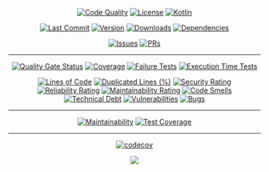 <div align="center">

[![Code Quality](https://github.com/tiagodocouto/player-service/actions/workflows/code_quality.yml/badge.svg)](https://github.com/tiagodocouto/player-service)
[![License](https://img.shields.io/github/license/tiagodocouto/player-service)](https://github.com/tiagodocouto/player-service)
[![Kotlin](https://img.shields.io/github/languages/top/tiagodocouto/player-service)](https://kotlinlang.org/)

[![Last Commit](https://img.shields.io/github/last-commit/tiagodocouto/player-service)](https://github.com/tiagodocouto/player-service)
[![Version](https://img.shields.io/github/v/release/tiagodocouto/player-service?include_prereleases)](https://github.com/tiagodocouto/player-service)
[![Downloads](https://img.shields.io/github/downloads/tiagodocouto/player-service/total)](https://github.com/tiagodocouto/player-service)
[![Dependencies](https://img.shields.io/librariesio/github/tiagodocouto/player-service)](https://libraries.io/github/tiagodocouto/player-service)

[![Issues](https://img.shields.io/github/issues/tiagodocouto/player-service)](https://github.com/tiagodocouto/player-service)
[![PRs](https://img.shields.io/github/issues-pr-raw/tiagodocouto/player-service)](https://github.com/tiagodocouto/player-service)

___

[![Quality Gate Status](https://sonarcloud.io/api/project_badges/measure?project=RealmKit_game&metric=alert_status)](https://sonarcloud.io/summary/new_code?id=RealmKit_game)
[![Coverage](https://img.shields.io/sonar/coverage/RealmKit_game?style=flat&logo=sonarcloud&server=https%3A%2F%2Fsonarcloud.io)](https://sonarcloud.io/summary/new_code?id=RealmKit_game)
[![Failure Tests](https://img.shields.io/sonar/tests/RealmKit_game?style=flat&logo=sonarcloud&server=https%3A%2F%2Fsonarcloud.io&compact_message)](https://sonarcloud.io/summary/new_code?id=RealmKit_game)
[![Execution Time Tests](https://img.shields.io/sonar/test_execution_time/RealmKit_game?style=flat&logo=sonarcloud&server=https%3A%2F%2Fsonarcloud.io)](https://sonarcloud.io/summary/new_code?id=RealmKit_game)

[![Lines of Code](https://sonarcloud.io/api/project_badges/measure?project=RealmKit_game&metric=ncloc)](https://sonarcloud.io/summary/new_code?id=RealmKit_game)
[![Duplicated Lines (%)](https://sonarcloud.io/api/project_badges/measure?project=RealmKit_game&metric=duplicated_lines_density)](https://sonarcloud.io/summary/new_code?id=RealmKit_game)
[![Security Rating](https://sonarcloud.io/api/project_badges/measure?project=RealmKit_game&metric=security_rating)](https://sonarcloud.io/summary/new_code?id=RealmKit_game)
[![Reliability Rating](https://sonarcloud.io/api/project_badges/measure?project=RealmKit_game&metric=reliability_rating)](https://sonarcloud.io/summary/new_code?id=RealmKit_game)
[![Maintainability Rating](https://sonarcloud.io/api/project_badges/measure?project=RealmKit_game&metric=sqale_rating)](https://sonarcloud.io/summary/new_code?id=RealmKit_game)
[![Code Smells](https://sonarcloud.io/api/project_badges/measure?project=RealmKit_game&metric=code_smells)](https://sonarcloud.io/summary/new_code?id=RealmKit_game)
[![Technical Debt](https://sonarcloud.io/api/project_badges/measure?project=RealmKit_game&metric=sqale_index)](https://sonarcloud.io/summary/new_code?id=RealmKit_game)
[![Vulnerabilities](https://sonarcloud.io/api/project_badges/measure?project=RealmKit_game&metric=vulnerabilities)](https://sonarcloud.io/summary/new_code?id=RealmKit_game)
[![Bugs](https://sonarcloud.io/api/project_badges/measure?project=RealmKit_game&metric=bugs)](https://sonarcloud.io/summary/new_code?id=RealmKit_game)

___

[![Maintainability](https://api.codeclimate.com/v1/badges/b40444b75bde2fa8edb1/maintainability)](https://codeclimate.com/github/tiagodocouto/player-service/maintainability)
[![Test Coverage](https://api.codeclimate.com/v1/badges/b40444b75bde2fa8edb1/test_coverage)](https://codeclimate.com/github/tiagodocouto/player-service/test_coverage)

---

[![codecov](https://codecov.io/gh/tiagodocouto/player-service/branch/main/graph/badge.svg?token=ZCUJHALKDL)](https://codecov.io/gh/tiagodocouto/player-service)

<a href="https://codecov.io/gh/tiagodocouto/player-service" >
<img src="https://codecov.io/gh/tiagodocouto/player-service/branch/main/graphs/sunburst.svg?token=ZCUJHALKDL"/>
</a>

</div>

